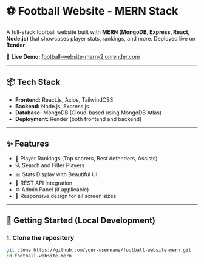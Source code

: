 # ⚽ Football Website - MERN Stack

A full-stack football website built with **MERN (MongoDB, Express, React, Node.js)** that showcases player stats, rankings, and more. Deployed live on **Render**.

🔗 **Live Demo:** [football-website-mern-2.onrender.com](https://football-website-mern-2.onrender.com)

---

## 📦 Tech Stack

- **Frontend:** React.js, Axios, TailwindCSS
- **Backend:** Node.js, Express.js
- **Database:** MongoDB (Cloud-based using MongoDB Atlas)
- **Deployment:** Render (both frontend and backend)

---

## ✨ Features

- 🧍 Player Rankings (Top scorers, Best defenders, Assists)
- 🔍 Search and Filter Players
- 📊 Stats Display with Beautiful UI
- 🧠 REST API Integration
- ⚙️ Admin Panel (if applicable)
- 📱 Responsive design for all screen sizes

---

## 🚀 Getting Started (Local Development)

### 1. Clone the repository

```bash
git clone https://github.com/your-username/football-website-mern.git
cd football-website-mern
